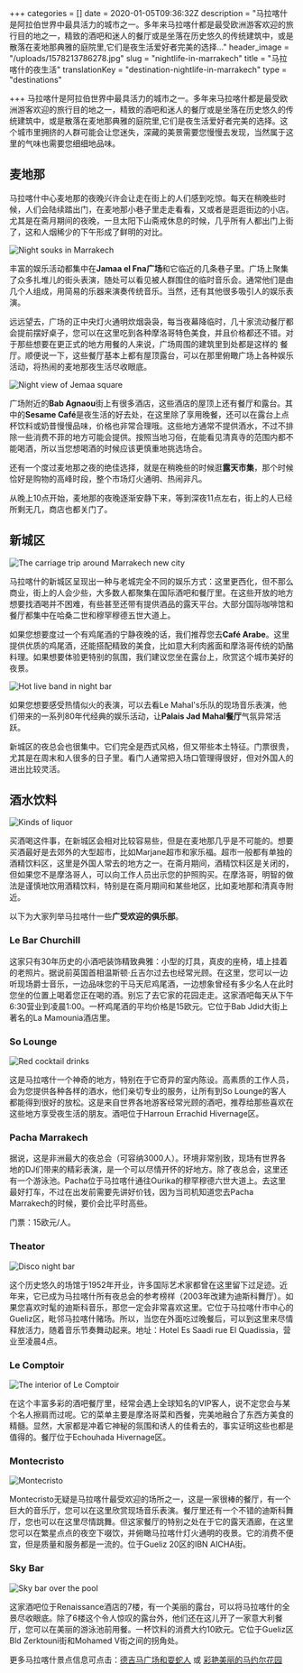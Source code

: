 +++
categories = []
date = 2020-01-05T09:36:32Z
description = "马拉喀什是阿拉伯世界中最具活力的城市之一。多年来马拉喀什都是最受欧洲游客欢迎的旅行目的地之一，精致的酒吧和迷人的餐厅或是坐落在历史悠久的传统建筑中，或是散落在麦地那典雅的庭院里,它们是夜生活爱好者完美的选择..."
header_image = "/uploads/1578213786278.jpg"
slug = "nightlife-in-marrakech"
title = "马拉喀什的夜生活"
translationKey = "destination-nightlife-in-marrakech"
type = "destinations"

+++
马拉喀什是阿拉伯世界中最具活力的城市之一。多年来马拉喀什都是最受欧洲游客欢迎的旅行目的地之一，精致的酒吧和迷人的餐厅或是坐落在历史悠久的传统建筑中，或是散落在麦地那典雅的庭院里,它们是夜生活爱好者完美的选择。这个城市里拥挤的人群可能会让您迷失，深藏的美景需要您慢慢去发现，当然属于这里的气味也需要您细细地品味。

## **麦地那**

马拉喀什中心麦地那的夜晚兴许会让走在街上的人们感到吃惊。每天在稍晚些时候，人们会陆续踏出门，在麦地那小巷子里走走看看，又或者是逛逛街边的小店。尤其是在斋月期间的夜晚，一旦太阳下山斋戒休息的时候，几乎所有人都出门上街了，这和人烟稀少的下午形成了鲜明的对比。

![Night souks in Marrakech](/uploads/1578213773864.jpg "Night souks in Marrakech")

丰富的娱乐活动都集中在**Jamaa el Fna广场**和它临近的几条巷子里。广场上聚集了众多扎堆儿的街头表演，随处可以看见被人群围住的临时音乐会。通常他们是由几个人组成，用简易的乐器来演奏传统音乐。当然，还有其他很多吸引人的娱乐表演。

远远望去，广场的正中央灯火通明炊烟袅袅，每当夜幕降临时，几十家流动餐厅都会提前摆好桌子，您可以在这里吃到各种摩洛哥特色美食，并且价格都还不错。对于那些想要在更正式的地方用餐的人来说，广场周围的建筑里到处都是这样的 餐厅。顺便说一下，这些餐厅基本上都有屋顶露台，可以在那里俯瞰广场上各种娱乐活动，将热闹的麦地那夜生活尽收眼底。

![Night view of Jemaa square](/uploads/087.png "Night view of Jemaa square")

广场附近的**Bab Agnaou**街上有很多酒店，这些酒店的屋顶上还有餐厅和露台。其中的**Sesame Café**是夜生活的好去处，在这里除了享用晚餐，还可以在露台上点杯饮料或奶昔慢慢品味，价格也非常合理哦。这些地方通常不提供酒水，不过不排除一些消费不菲的地方可能会提供。按照当地习俗，在能看见清真寺的范围内都不能喝酒，所以当您想喝酒的时候应该更慎重地挑选场合。

还有一个度过麦地那之夜的绝佳选择，就是在稍晚些的时候逛**露天市集**，那个时候恰好是购物的高峰时段，整个市场灯火通明、热闹非凡。

从晚上10点开始，麦地那的夜晚逐渐安静下来，等到深夜11点左右，街上的人已经所剩无几，商店也都关门了。

## **新城区**

![The carriage trip around Marrakech new city](/uploads/1578213962136.jpg "The carriage trip around Marrakech new city")

马拉喀什的新城区呈现出一种与老城完全不同的娱乐方式：这里更西化，但不那么商业，街上的人会少些，大多数人都聚集在国际酒吧和餐厅里。在这些开放的地方想要找酒喝并不困难，有些甚至还带有提供酒品的露天平台。大部分国际咖啡馆和餐厅都集中在哈桑二世和穆罕穆德五世大道上。

如果您想要度过一个有鸡尾酒的宁静夜晚的话，我们推荐您去**Café Arabe**。这里提供优质的鸡尾酒，还能搭配精致的美食，比如意大利肉酱面和摩洛哥传统的奶酪料理。如果想要体验更特别的氛围，我们建议您坐在露台上，欣赏这个城市美好的夜景。

![Hot live band in night bar](/uploads/05.jad_.jpg "Hot live band in night bar")

如果您想要感受热情似火的表演，可以去看Le Mahal's乐队的现场音乐表演，他们带来的一系列80年代经典的娱乐活动，让**Palais Jad Mahal餐厅**气氛异常活跃。

新城区的夜总会也很集中。它们完全是西式风格，但又带些本土特征。门票很贵，尤其是在周末和人很多的日子里。看门人通常把入场口管理得很好，但对外国人的进出比较灵活。

## **酒水饮料**

![Kinds of liquor](/uploads/1578214446172.jpg "Kinds of liquor")

买酒喝这件事，在新城区会相对比较容易些，但是在麦地那几乎是不可能的。想要买酒最好是去郊外的大型超市，比如Marjane超市和家乐福。超市一般都有单独的酒精饮料区，这里是外国人常去的地方之一。在斋月期间，酒精饮料区是关闭的，但如果您不是摩洛哥人，可以向工作人员出示您的护照购买。在摩洛哥，明智的做法是谨慎地饮用酒精饮料，特别是在斋月期间和某些地区，比如麦地那和清真寺附近。

以下为大家列举马拉喀什一些**广受欢迎的俱乐部**。

### **Le Bar Churchill**

这家只有30年历史的小酒吧装饰精致典雅：小型的灯具，真皮的座椅，墙上挂着的老照片。据说前英国首相温斯顿·丘吉尔过去也经常光顾。在这里，您可以一边听现场爵士音乐，一边品味您的干马天尼鸡尾酒，一边想象曾经有多少名人在此时您坐的位置上喝着您正在喝的酒。别忘了去它家的花园走走。这家酒吧每天从下午6:30营业到凌晨1:00。一杯鸡尾酒的平均价格是15欧元。它位于Bab Jdid大街上著名的La Mamounia酒店里。

### **So Lounge**

![Red cocktail drinks ](/uploads/1578214877721.jpg "Red cocktail drinks ")

这是马拉喀什一个神奇的地方，特别在于它奇异的室内陈设。高素质的工作人员，会为您提供各种各样的酒水，他们亲切专业的服务，让所有到So Lounge的客人都能得到很好的放松。这是来自世界各地游客经常光顾的酒吧，推荐给那些喜欢在这些地方享受夜生活的朋友。酒吧位于Harroun Errachid Hivernage区。

### **Pacha Marrakech**

据说，这是非洲最大的夜总会（可容纳3000人）。环境非常别致，现场有世界各地的DJ们带来的精彩表演，是一个可以尽情开怀的好地方。除了夜总会，这里还有一个游泳池。Pacha位于马拉喀什通往Ourika的穆罕穆德六世大道上。去这里最好打车，不过在出发前需要先讲好价钱，因为当司机知道您去Pacha Marrakech的时候，要价会比平时高些。

门票：15欧元/人。

### **Theator**

![Disco night bar](/uploads/theatro-2.jpg "Disco night bar")

这个历史悠久的场馆于1952年开业，许多国际艺术家都曾在这里留下过足迹。近年来，它已成为马拉喀什所有夜总会的参考榜样（2003年改建为迪斯科舞厅）。如果您喜欢时髦的迪斯科音乐，那您一定会非常喜欢这里。它位于马拉喀什市中心的Gueliz区，毗邻马拉喀什赌场。所以，当您在外面吃过晚餐后，可以到这里来尽情释放活力，随着音乐节奏舞动起来。地址：Hotel Es Saadi rue El Quadissia，营业至凌晨4点。

### **Le Comptoir**

![The interior of Le Comptoir](/uploads/the_interior_of_le_comptoir.jpg "The interior of Le Comptoir")

在这个丰富多彩的酒吧餐厅里，经常会遇上全球知名的VIP客人，说不定您会与某个名人擦肩而过呢。它的菜单主要是摩洛哥菜和西餐，完美地融合了东西方美食的精髓。显然，大家都是冲着它神秘的氛围和诱人的佳肴去的，事实证明这些也都是值得的。餐厅位于Echouhada Hivernage区。

### **Montecristo**

![Montecristo](/uploads/20200518160130.png "Montecristo")

Montecristo无疑是马拉喀什最受欢迎的场所之一，这是一家很棒的餐厅，有一个巨大的音乐厅，您可以在这里欣赏现场音乐表演。餐厅里还有一个不错的迪斯科舞厅，您也可以在这里尽情跳舞。但这家餐厅的特别之处在于它的露天酒廊，在这里您可以在繁星点点的夜空下啜饮，并俯瞰马拉喀什灯火通明的夜景。它的消费不便宜，但是质量和服务都是一流的。位于Gueliz 20区的IBN AICHA街。

### **Sky Bar**

![Sky bar over the pool](/uploads/1578214780442.jpg "Sky bar over the pool")

这家酒吧位于Renaissance酒店的7楼，有一个美丽的露台，可以将马拉喀什的全景尽收眼底。除了6楼这个令人惊叹的露台外，他们还在这儿开了一家意大利餐厅，您可以在美丽的游泳池前用餐。一杯饮料的消费大约10欧元。它位于Gueliz区Bld Zerktouni街和Mohamed V街之间的拐角处。

更多马拉喀什景点信息可点击：[德吉马广场和耍蛇人](/zh/destinations/the-jeema-el-fna-square-and-its-snake-charmers/ "德吉马广场和耍蛇人") 或 [彩艳美丽的马约尔花园](/zh/destinations/the-beauty-of-the-majorelle-garden/ "彩艳美丽的马约尔花园")